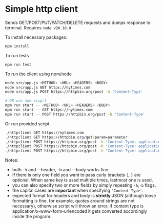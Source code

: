 # Simple http client

Sends GET/POST/PUT/PATCH/DELETE requests and dumps response to terminal. Requires `node v20.10.0`

To install necessary packages:
```bash
npm install
```

To run tests
```bash
npm run test
```
To run the client using npm/node

```bash
node src/app.js <METHOD> <URL> <HEADERS> <BODY> 
node src/app.js GET https://nytimes.com
node src/app.js POST https://httpbin.org/post -h 'Content-Type'

# OR use npm sciprt
npm run start -- <METHOD> <URL> <HEADERS> <BODY>
npm run start -- GET https://nytimes.com
npm run start -- POST https://httpbin.org/post -h 'Content-Type'
```

Or run provided script
```bash
./httpclient GET https://nytimes.com
./httpclient GET https://httpbin.org/get?param=parameter
./httpclient POST https://httpbin.org/post -h 'Content-Type: application/json' -b 'fieldA: valueA'
./httpclient POST https://httpbin.org/post -h 'Content-Type: application/json' -b 'fieldA: valueA' -b 'fieldB: valueB'
./httpclient POST https://httpbin.org/post -h 'Content-Type: application/x-www-form-urlencoded' -b 'field: value' -b 'anotherField: betterValue'
```

Notes:
- both -h and --header, -b and --body works fine.
- if there is only one field you want to pass curly brackets `{`, `}` are optional. When same key is used multiple times, lastmost one is used.
- you can also specify two or more fields by simply repeating `-h`,`-b` flags.
- the capital cases are **important** when specifying `'Content-Type'`.
- expected format for headers and body is **strictly** JSON (although loose formatting is fine, for example, quotes around strings are not necessary), otherwise script will throw an error. If content type is application/x-www-form-urlencoded it gets converted accordingly inside the program. 